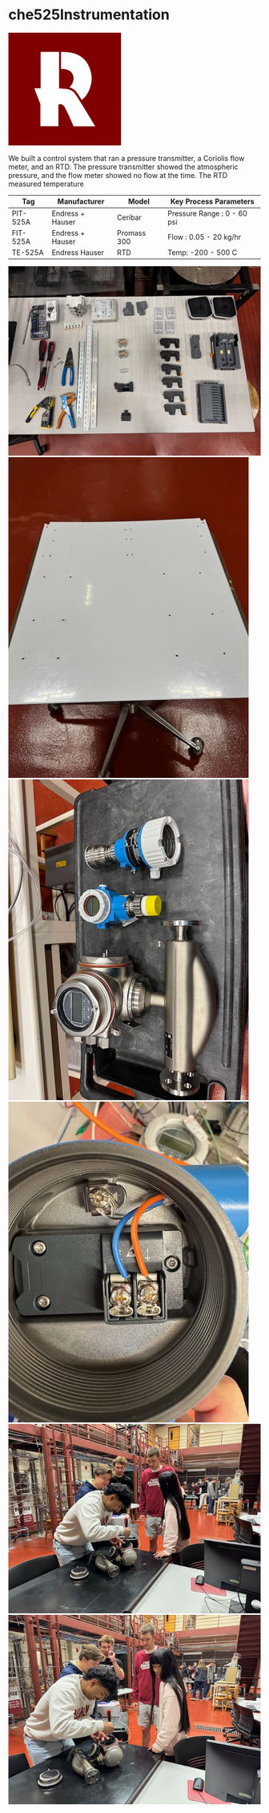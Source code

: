 # che525Instrumentation
![](https://raw.githubusercontent.com/henthornlab/ProcessAnalytics/master/RHITlogo.png)

We built a control system that ran a pressure transmitter, a Coriolis flow meter, and an RTD. The pressure transmitter showed the atmospheric pressure, and the flow meter showed no flow at the time. The RTD measured temperature

| Tag | Manufacturer | Model | Key Process Parameters
| ----------- | ----------- | ----------- | ----------- |
| PIT-525A | Endress + Hauser | Ceribar | Pressure Range : 0 - 60 psi
| FIT-525A | Endress + Hauser | Promass 300 | Flow : 0.05 - 20 kg/hr
| TE-525A | Endress Hauser | RTD | Temp: -200 - 500 C

![](https://github.com/henthornlab/ProcessAnalytics/blob/master/2025-install/IMG_8216.jpeg?raw=true)
![](https://github.com/henthornlab/ProcessAnalytics/blob/master/2025-install/IMG_8219.jpeg?raw=true)
![](https://github.com/henthornlab/ProcessAnalytics/blob/master/2025-install/IMG_8222.jpeg?raw=true)
![](https://github.com/henthornlab/ProcessAnalytics/blob/master/2025-install/IMG_8264.jpeg?raw=true)
![](https://github.com/henthornlab/ProcessAnalytics/blob/master/2025-install/IMG_8272.jpeg?raw=true)
![](https://github.com/henthornlab/ProcessAnalytics/blob/master/2025-install/IMG_8273.jpeg?raw=true)
